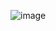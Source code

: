 ![image](https://user-images.githubusercontent.com/76823502/153623745-f6ed8cca-5fae-4e6a-afb3-fd32ea3b6119.png)


